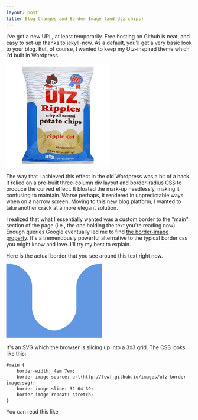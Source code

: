 ```yaml
---
layout: post
title: Blog Changes and Border Image (and Utz chips)
---
```


I've got a new URL, at least temporarily. Free hosting on Github is neat, and easy to set-up thanks to [jekyll-now](https://github.com/barryclark/jekyll-now). As a default, you'll get a very basic look to your blog. But, of course, I wanted to keep my Utz-inspired theme which I'd built in Wordpress.

![Utz's brilliant style](../images/utz.jpg)

The way that I achieved this effect in the old Wordpress was a bit of a hack. It relied on a pre-built three-column div layout and border-radius CSS to produce the curved effect. It bloated the mark-up needlessly, making it confusing to maintain. Worse perhaps, it rendered in unpredictable ways when on a narrow screen. Moving to this new blog platform, I wanted to take another crack at a more elegant solution. 

I realized that what I essentially wanted was a custom border to the "main" section of the page (i.e., the one holding the text you're reading now). Enough queries Google eventually led me to find [the border-image property](https://developer.mozilla.org/en-US/docs/Web/CSS/border-image). It's a tremendously powerful alternative to the typical border css you might know and love. I'll try my best to explain.

Here is the actual border that you see around this text right now.

![the actual border you're looking at now](../images/utz-border-image.svg)

It's an SVG which the browser is slicing up into a 3x3 grid. The CSS looks like this:

```
#main {
    border-width: 4em 7em;
	border-image-source: url(http://fewf.github.io/images/utz-border-image.svg);
	border-image-slice: 32 64 39;
	border-image-repeat: stretch;
}
```

You can read this like 